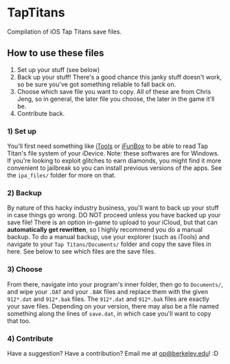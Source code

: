 # TapTitans

Compilation of iOS Tap Titans save files.

## How to use these files

1. Set up your stuff (see below)
2. Back up your stuff! There's a good chance this janky stuff doesn't work, so be sure you've got something reliable to fall back on.
3. Choose which save file you want to copy. All of these are from Chris Jeng, so in general, the later file you choose, the later in the game it'll be.
4. Contribute back.

### 1) Set up
You'll first need something like [iTools](http://itools-for-windows.en.softonic.com/) or [iFunBox](http://www.i-funbox.com/) to be able to read Tap Titan's file system of your iDevice. Note: these softwares are for Windows. If you're looking to exploit glitches to earn diamonds, you might find it more convenient to jailbreak so you can install previous versions of the apps. See the `ipa_files/` folder for more on that.
### 2) Backup
By nature of this hacky industry business, you'll want to back up your stuff in case things go wrong. DO NOT proceed unless you have backed up your save file! There is an option in-game to upload to your iCloud, but that can **automatically get rewritten**, so I highly recommend you do a manual backup. To do a manual backup, use your explorer (such as iTools) and navigate to your `Tap Titans/Documents/` folder and copy the save files in here. See below to see which files are the save files.
### 3) Choose
From there, navigate into your program's inner folder, then go to `Documents/`, and wipe your `.DAT` and your `.BAK` files and replace them with the given `912*.dat` and `912*.bak` files. The `912*.dat` and `912*.bak` files are exactly your save files. Depending on your version, there may also be a file named something along the lines of `save.dat`, in which case you'll want to copy that too.
### 4) Contribute
Have a suggestion? Have a contribution? Email me at op@berkeley.edu! :D

